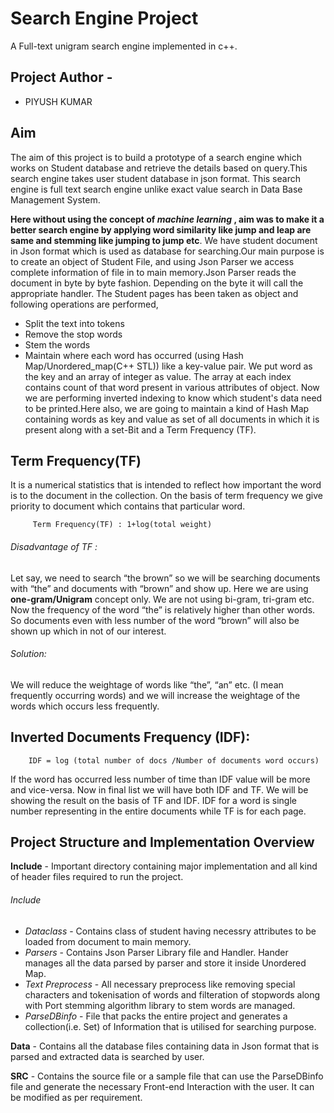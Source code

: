 # Search Engine Project
A Full-text unigram search engine implemented in c++.
## Project Author - 
- PIYUSH KUMAR
## Aim
The aim of this project is to build a prototype of a search engine which works on Student database and retrieve the details based on query.This search engine takes user student database in json format.
This search engine is full text search engine unlike exact value search in Data Base Management System.

**Here without using the concept of _machine learning_ , aim was to make it a better search engine by applying word similarity like jump and leap are same and stemming like jumping to jump etc**.
We have student document in Json format which is used as database for searching.Our main purpose is to create an object of Student File, and using Json Parser we access complete information of file in to main memory.Json Parser reads the document in byte by byte fashion. Depending on the byte it will call the appropriate handler.
The Student pages has been taken as object and following operations are performed,
- Split the text into tokens
- Remove the stop words
- Stem the words
- Maintain where each word has occurred (using Hash Map/Unordered_map(C++ STL)) like a key-value pair.
We put word as the key and an array of integer as value. The array at each index contains count of that word present in various attributes of object.
Now we are performing inverted indexing to know which student's data need to be printed.Here also, we are going to maintain a kind of Hash Map containing words as key and value as set of all documents in which it is present along with a set-Bit and a Term Frequency (TF).
## Term Frequency(TF)
It is a numerical statistics that is intended to reflect how important the word is to the document in the collection. 
On the basis of term frequency we give priority to document which contains that particular word.

         Term Frequency(TF) : 1+log(total weight)


###### Disadvantage of TF :
Let say, we need to search “the brown” so we will be searching documents with “the” and documents with “brown” and show up. Here we are using **one-gram/Unigram** concept only. We are not using bi-gram, tri-gram etc. Now the frequency of the word “the” is relatively higher than other words. So documents even with less number of the word “brown” will also be shown up which in not of our interest.

###### Solution:
We will reduce the weightage of words like “the”, “an” etc. (I mean frequently occurring words) and we will increase the weightage of the words which occurs less frequently.

## Inverted Documents Frequency (IDF): 

        IDF = log (total number of docs /Number of documents word occurs)

If the word has occurred less number of time than IDF value will be more and vice-versa. Now in final list we will have both IDF and TF. We will be showing the result on the basis of TF and IDF. IDF for a word is single number representing in the entire documents while TF is for each page.
## Project Structure and Implementation Overview
**Include**  - Important directory containing major implementation and all kind of header files required to run the project.
###### Include
- *Dataclass* - Contains class of student having necessry attributes to be loaded from document to main memory.
- *Parsers* - Contains Json Parser Library file and Handler. Hander manages all the data parsed by parser and store it inside Unordered Map.
- *Text Preprocess* - All necessary preprocess like removing special characters and tokenisation of words and filteration of stopwords along with Port stemming algorithm library to stem words are managed.
- *ParseDBinfo* - File that packs the entire project and generates a collection(i.e. Set) of Information that is utilised for searching purpose.

**Data** - 
Contains all the database files containing data in Json format that is parsed and extracted data is searched by user.

**SRC** -
Contains the source file or a sample file that can use the ParseDBinfo file and generate the necessary Front-end Interaction with the user. It can be modified as per requirement.
